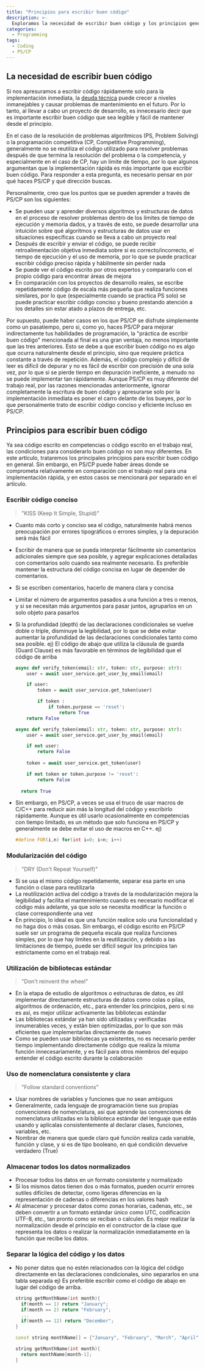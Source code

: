 ```yaml
---
title: "Principios para escribir buen código"
description: >-
  Exploramos la necesidad de escribir buen código y los principios generales para hacerlo.
categories:
  - Programming
tags:
  - Coding
  - PS/CP
---
```

## La necesidad de escribir buen código
Si nos apresuramos a escribir código rápidamente solo para la implementación inmediata, la [deuda técnica](/posts/Technical-debt/) puede crecer a niveles inmanejables y causar problemas de mantenimiento en el futuro. Por lo tanto, al llevar a cabo un proyecto de desarrollo, es innecesario decir que es importante escribir buen código que sea legible y fácil de mantener desde el principio.

En el caso de la resolución de problemas algorítmicos (PS, Problem Solving) o la programación competitiva (CP, Competitive Programming), generalmente no se reutiliza el código utilizado para resolver problemas después de que termina la resolución del problema o la competencia, y especialmente en el caso de CP, hay un límite de tiempo, por lo que algunos argumentan que la implementación rápida es más importante que escribir buen código. Para responder a esta pregunta, es necesario pensar en por qué haces PS/CP y qué dirección buscas.

Personalmente, creo que los puntos que se pueden aprender a través de PS/CP son los siguientes:
- Se pueden usar y aprender diversos algoritmos y estructuras de datos en el proceso de resolver problemas dentro de los límites de tiempo de ejecución y memoria dados, y a través de esto, se puede desarrollar una intuición sobre qué algoritmos y estructuras de datos usar en situaciones específicas cuando se lleva a cabo un proyecto real
- Después de escribir y enviar el código, se puede recibir retroalimentación objetiva inmediata sobre si es correcto/incorrecto, el tiempo de ejecución y el uso de memoria, por lo que se puede practicar escribir código preciso rápida y hábilmente sin perder nada
- Se puede ver el código escrito por otros expertos y compararlo con el propio código para encontrar áreas de mejora
- En comparación con los proyectos de desarrollo reales, se escribe repetidamente código de escala más pequeña que realiza funciones similares, por lo que (especialmente cuando se practica PS solo) se puede practicar escribir código conciso y bueno prestando atención a los detalles sin estar atado a plazos de entrega, etc.

Por supuesto, puede haber casos en los que PS/CP se disfrute simplemente como un pasatiempo, pero si, como yo, haces PS/CP para mejorar indirectamente tus habilidades de programación, la "práctica de escribir buen código" mencionada al final es una gran ventaja, no menos importante que las tres anteriores. Esto se debe a que escribir buen código no es algo que ocurra naturalmente desde el principio, sino que requiere práctica constante a través de repetición. Además, el código complejo y difícil de leer es difícil de depurar y no es fácil de escribir con precisión de una sola vez, por lo que si se pierde tiempo en depuración ineficiente, a menudo no se puede implementar tan rápidamente. Aunque PS/CP es muy diferente del trabajo real, por las razones mencionadas anteriormente, ignorar completamente la escritura de buen código y apresurarse solo por la implementación inmediata es poner el carro delante de los bueyes, por lo que personalmente trato de escribir código conciso y eficiente incluso en PS/CP.

## Principios para escribir buen código
Ya sea código escrito en competencias o código escrito en el trabajo real, las condiciones para considerarlo buen código no son muy diferentes. En este artículo, trataremos los principales principios para escribir buen código en general. Sin embargo, en PS/CP puede haber áreas donde se comprometa relativamente en comparación con el trabajo real para una implementación rápida, y en estos casos se mencionará por separado en el artículo.

### Escribir código conciso
> "KISS (Keep It Simple, Stupid)"

- Cuanto más corto y conciso sea el código, naturalmente habrá menos preocupación por errores tipográficos o errores simples, y la depuración será más fácil
- Escribir de manera que se pueda interpretar fácilmente sin comentarios adicionales siempre que sea posible, y agregar explicaciones detalladas con comentarios solo cuando sea realmente necesario. Es preferible mantener la estructura del código concisa en lugar de depender de comentarios.
- Si se escriben comentarios, hacerlo de manera clara y concisa
- Limitar el número de argumentos pasados a una función a tres o menos, y si se necesitan más argumentos para pasar juntos, agruparlos en un solo objeto para pasarlos
- Si la profundidad (depth) de las declaraciones condicionales se vuelve doble o triple, disminuye la legibilidad, por lo que se debe evitar aumentar la profundidad de las declaraciones condicionales tanto como sea posible.
  ej) El código de abajo que utiliza la cláusula de guarda (Guard Clause) es más favorable en términos de legibilidad que el código de arriba

  ```python
  async def verify_token(email: str, token: str, purpose: str):
      user = await user_service.get_user_by_email(email)
  
      if user:
          token = await user_service.get_token(user)
  
          if token :
              if token.purpose == 'reset':
                  return True
      return False
  ```
  ```python
  async def verify_token(email: str, token: str, purpose: str):
      user = await user_service.get_user_by_email(email)
  
      if not user:
          return False
    
      token = await user_service.get_token(user)
  
      if not token or token.purpose != 'reset':
          return False
    
    return True
  ```
- Sin embargo, en PS/CP, a veces se usa el truco de usar macros de C/C++ para reducir aún más la longitud del código y escribirlo rápidamente. Aunque es útil usarlo ocasionalmente en competencias con tiempo limitado, es un método que solo funciona en PS/CP y generalmente se debe evitar el uso de macros en C++.
  ej)  

  ```c++
  #define FOR(i,n) for(int i=0; i<n; i++)
  ```

### Modularización del código
> "DRY (Don't Repeat Yourself)"

- Si se usa el mismo código repetidamente, separar esa parte en una función o clase para reutilizarla
- La reutilización activa del código a través de la modularización mejora la legibilidad y facilita el mantenimiento cuando es necesario modificar el código más adelante, ya que solo se necesita modificar la función o clase correspondiente una vez
- En principio, lo ideal es que una función realice solo una funcionalidad y no haga dos o más cosas. Sin embargo, el código escrito en PS/CP suele ser un programa de pequeña escala que realiza funciones simples, por lo que hay límites en la reutilización, y debido a las limitaciones de tiempo, puede ser difícil seguir los principios tan estrictamente como en el trabajo real.

### Utilización de bibliotecas estándar
> "Don't reinvent the wheel"

- En la etapa de estudio de algoritmos o estructuras de datos, es útil implementar directamente estructuras de datos como colas o pilas, algoritmos de ordenación, etc., para entender los principios, pero si no es así, es mejor utilizar activamente las bibliotecas estándar
- Las bibliotecas estándar ya han sido utilizadas y verificadas innumerables veces, y están bien optimizadas, por lo que son más eficientes que implementarlas directamente de nuevo
- Como se pueden usar bibliotecas ya existentes, no es necesario perder tiempo implementando directamente código que realiza la misma función innecesariamente, y es fácil para otros miembros del equipo entender el código escrito durante la colaboración

### Uso de nomenclatura consistente y clara
> "Follow standard conventions"

- Usar nombres de variables y funciones que no sean ambiguos
- Generalmente, cada lenguaje de programación tiene sus propias convenciones de nomenclatura, así que aprende las convenciones de nomenclatura utilizadas en la biblioteca estándar del lenguaje que estás usando y aplícalas consistentemente al declarar clases, funciones, variables, etc.
- Nombrar de manera que quede claro qué función realiza cada variable, función y clase, y si es de tipo booleano, en qué condición devuelve verdadero (True)

### Almacenar todos los datos normalizados
- Procesar todos los datos en un formato consistente y normalizado
- Si los mismos datos tienen dos o más formatos, pueden ocurrir errores sutiles difíciles de detectar, como ligeras diferencias en la representación de cadenas o diferencias en los valores hash
- Al almacenar y procesar datos como zonas horarias, cadenas, etc., se deben convertir a un formato estándar único como UTC, codificación UTF-8, etc., tan pronto como se reciban o calculen. Es mejor realizar la normalización desde el principio en el constructor de la clase que representa los datos o realizar la normalización inmediatamente en la función que recibe los datos.

### Separar la lógica del código y los datos
- No poner datos que no estén relacionados con la lógica del código directamente en las declaraciones condicionales, sino separarlos en una tabla separada
  ej) Es preferible escribir como el código de abajo en lugar del código de arriba.

  ```c++
  string getMonthName(int month){
    if(month == 1) return "January";
    if(month == 2) return "February";
    ...
    if(month == 12) return "December";
  }
  ```
  ```c++
  const string monthName[] = {"January", "February", "March", "April", "May", "June", "July", "August", "September", "October", "November", "December"};

  string getMonthName(int month){
    return monthName[month-1];
  }
  ```